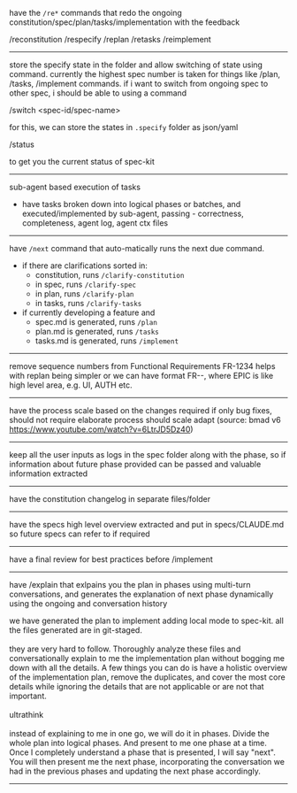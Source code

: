 have the `/re*` commands that redo the ongoing constitution/spec/plan/tasks/implementation with the feedback

/reconstitution
/respecify
/replan
/retasks
/reimplement

---

store the specify state in the folder and allow switching of state using command. currently the highest spec number is taken for things like /plan, /tasks, /implement commands. if i want to switch from ongoing spec to other spec, i should be able to using a command

/switch <spec-id/spec-name>

for this, we can store the states in `.specify` folder as json/yaml

/status

to get you the current status of spec-kit


---

sub-agent based execution of tasks
- have tasks broken down into logical phases or batches, and executed/implemented by sub-agent, passing - correctness, completeness, agent log, agent ctx files

---

have `/next` command that auto-matically runs the next due command.
- if there are clarifications sorted in:
  - constitution, runs `/clarify-constitution`
  - in spec, runs `/clarify-spec`
  - in plan, runs `/clarify-plan`
  - in tasks, runs `/clarify-tasks`
- if currently developing a feature and
  - spec.md is generated, runs `/plan`
  - plan.md is generated, runs `/tasks`
  - tasks.md is generated, runs `/implement`

---

remove sequence numbers from Functional Requirements FR-1234
helps with replan being simpler
or we can have format FR-<EPIC>-<SEQUENCE>, where EPIC is like high level area, e.g. UI, AUTH etc.

---

have the process scale based on the changes required
if only bug fixes, should not require elaborate process
should scale adapt (source: bmad v6 https://www.youtube.com/watch?v=6LtrJD5Dz40)

---
keep all the user inputs as logs in the spec folder along with the phase, so if information about future phase provided can be passed and valuable information extracted

---
have the constitution changelog in separate files/folder

---

have the specs high level overview extracted and put in specs/CLAUDE.md so future specs can refer to if required

---

have a final review for best practices before /implement

---

have /explain that exlpains you the plan in phases using multi-turn conversations, and generates the explanation of next phase dynamically using the ongoing and conversation history

 we have generated the plan to implement adding local mode to spec-kit.  all the files generated are in git-staged. \
 \
 they are very hard to follow. Thoroughly analyze these files and conversationally explain to me the implementation plan
 without bogging me down with all the details. A few things you can do is have a holistic overview of the implementation
 plan, remove the duplicates, and cover the most core details while ignoring the details that are not applicable or are
not that important.  \
 \
ultrathink \
 \
 instead of explaining to me in one go, we will do it in phases. Divide the whole plan into logical phases. And present 
to me one phase at a time. Once I completely understand a phase that is presented, I will say "next". You will then
present me the next phase, incorporating the conversation we had in the previous phases and updating the next phase
accordingly.

---

